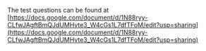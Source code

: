 The test questions can be found at [https://docs.google.com/document/d/1N88ryy-CLfwJAgftBmQJdUMHvte3_W4cGs1L7dfTFoM/edit?usp=sharing](https://docs.google.com/document/d/1N88ryy-CLfwJAgftBmQJdUMHvte3_W4cGs1L7dfTFoM/edit?usp=sharing)
